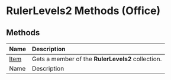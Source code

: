 
# RulerLevels2 Methods (Office)

## Methods



|**Name**|**Description**|
|:-----|:-----|
| [Item](b6791181-ea32-62e3-3b9a-1b60f436bc91.md)|Gets a member of the  **RulerLevels2** collection.|
|Name|Description|
